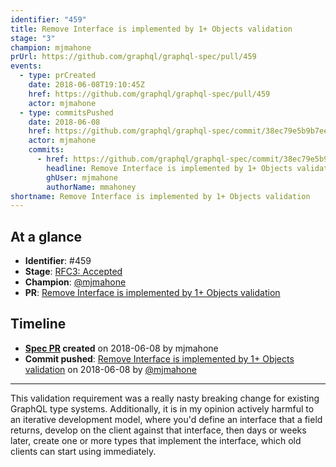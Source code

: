 ```yaml
---
identifier: "459"
title: Remove Interface is implemented by 1+ Objects validation
stage: "3"
champion: mjmahone
prUrl: https://github.com/graphql/graphql-spec/pull/459
events:
  - type: prCreated
    date: 2018-06-08T19:10:45Z
    href: https://github.com/graphql/graphql-spec/pull/459
    actor: mjmahone
  - type: commitsPushed
    date: 2018-06-08
    href: https://github.com/graphql/graphql-spec/commit/38ec79e5b9b7eeaf0bdefd536f6e0378d6998ca4
    actor: mjmahone
    commits:
      - href: https://github.com/graphql/graphql-spec/commit/38ec79e5b9b7eeaf0bdefd536f6e0378d6998ca4
        headline: Remove Interface is implemented by 1+ Objects validation
        ghUser: mjmahone
        authorName: mmahoney
shortname: Remove Interface is implemented by 1+ Objects validation
---
```


## At a glance

- **Identifier**: #459
- **Stage**: [RFC3: Accepted](https://github.com/graphql/graphql-spec/blob/main/CONTRIBUTING.md#stage-3-accepted)
- **Champion**: [@mjmahone](https://github.com/mjmahone)
- **PR**: [Remove Interface is implemented by 1+ Objects validation](https://github.com/graphql/graphql-spec/pull/459)

<!-- BEGIN_CUSTOM_TEXT -->



<!-- END_CUSTOM_TEXT -->

## Timeline

- **[Spec PR](https://github.com/graphql/graphql-spec/pull/459) created** on 2018-06-08 by mjmahone
- **Commit pushed**: [Remove Interface is implemented by 1+ Objects validation](https://github.com/graphql/graphql-spec/commit/38ec79e5b9b7eeaf0bdefd536f6e0378d6998ca4) on 2018-06-08 by [@mjmahone](https://github.com/mjmahone)

<!-- VERBATIM -->

---

This validation requirement was a really nasty breaking change for existing GraphQL type systems. Additionally, it is in my opinion actively harmful to an iterative development model, where you'd define an interface that a field returns, develop on the client against that interface, then days or weeks later, create one or more types that implement the interface, which old clients can start using immediately.
